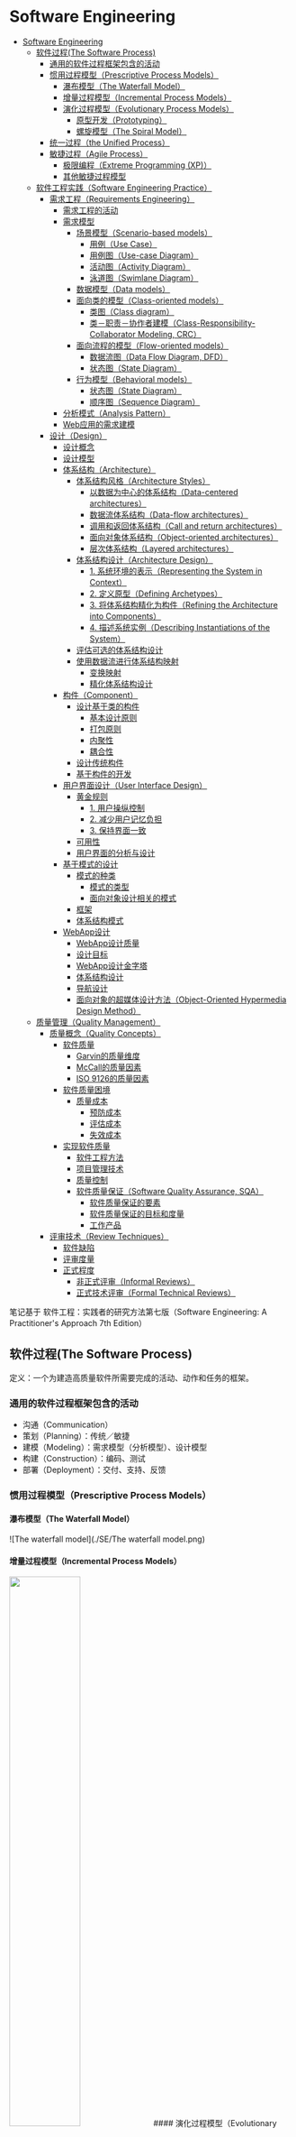 # Software Engineering

* [Software Engineering](#software-engineering)
  * [软件过程(The Software Process)](#%E8%BD%AF%E4%BB%B6%E8%BF%87%E7%A8%8Bthe-software-process)
    * [通用的软件过程框架包含的活动](#%E9%80%9A%E7%94%A8%E7%9A%84%E8%BD%AF%E4%BB%B6%E8%BF%87%E7%A8%8B%E6%A1%86%E6%9E%B6%E5%8C%85%E5%90%AB%E7%9A%84%E6%B4%BB%E5%8A%A8)
    * [惯用过程模型（Prescriptive Process Models）](#%E6%83%AF%E7%94%A8%E8%BF%87%E7%A8%8B%E6%A8%A1%E5%9E%8Bprescriptive-process-models)
      * [瀑布模型（The Waterfall Model）](#%E7%80%91%E5%B8%83%E6%A8%A1%E5%9E%8Bthe-waterfall-model)
      * [增量过程模型（Incremental Process Models）](#%E5%A2%9E%E9%87%8F%E8%BF%87%E7%A8%8B%E6%A8%A1%E5%9E%8Bincremental-process-models)
      * [演化过程模型（Evolutionary Process Models）](#%E6%BC%94%E5%8C%96%E8%BF%87%E7%A8%8B%E6%A8%A1%E5%9E%8Bevolutionary-process-models)
        * [原型开发（Prototyping）](#%E5%8E%9F%E5%9E%8B%E5%BC%80%E5%8F%91prototyping)
        * [螺旋模型（The Spiral Model）](#%E8%9E%BA%E6%97%8B%E6%A8%A1%E5%9E%8Bthe-spiral-model)
    * [统一过程（the Unified Process）](#%E7%BB%9F%E4%B8%80%E8%BF%87%E7%A8%8Bthe-unified-process)
    * [敏捷过程（Agile Process）](#%E6%95%8F%E6%8D%B7%E8%BF%87%E7%A8%8Bagile-process)
      * [极限编程（Extreme Programming (XP)）](#%E6%9E%81%E9%99%90%E7%BC%96%E7%A8%8Bextreme-programming-xp)
      * [其他敏捷过程模型](#%E5%85%B6%E4%BB%96%E6%95%8F%E6%8D%B7%E8%BF%87%E7%A8%8B%E6%A8%A1%E5%9E%8B)
  * [软件工程实践（Software Engineering Practice）](#%E8%BD%AF%E4%BB%B6%E5%B7%A5%E7%A8%8B%E5%AE%9E%E8%B7%B5software-engineering-practice)
    * [需求工程（Requirements Engineering）](#%E9%9C%80%E6%B1%82%E5%B7%A5%E7%A8%8Brequirements-engineering)
      * [需求工程的活动](#%E9%9C%80%E6%B1%82%E5%B7%A5%E7%A8%8B%E7%9A%84%E6%B4%BB%E5%8A%A8)
      * [需求模型](#%E9%9C%80%E6%B1%82%E6%A8%A1%E5%9E%8B)
        * [场景模型（Scenario\-based models）](#%E5%9C%BA%E6%99%AF%E6%A8%A1%E5%9E%8Bscenario-based-models)
          * [用例（Use Case）](#%E7%94%A8%E4%BE%8Buse-case)
          * [用例图（Use\-case Diagram）](#%E7%94%A8%E4%BE%8B%E5%9B%BEuse-case-diagram)
          * [活动图（Activity Diagram）](#%E6%B4%BB%E5%8A%A8%E5%9B%BEactivity-diagram)
          * [泳道图（Swimlane Diagram）](#%E6%B3%B3%E9%81%93%E5%9B%BEswimlane-diagram)
        * [数据模型（Data models）](#%E6%95%B0%E6%8D%AE%E6%A8%A1%E5%9E%8Bdata-models)
        * [面向类的模型（Class\-oriented models）](#%E9%9D%A2%E5%90%91%E7%B1%BB%E7%9A%84%E6%A8%A1%E5%9E%8Bclass-oriented-models)
          * [类图（Class diagram）](#%E7%B1%BB%E5%9B%BEclass-diagram)
          * [类－职责－协作者建模（Class\-Responsibility\-Collaborator Modeling, CRC）](#%E7%B1%BB%E8%81%8C%E8%B4%A3%E5%8D%8F%E4%BD%9C%E8%80%85%E5%BB%BA%E6%A8%A1class-responsibility-collaborator-modeling-crc)
        * [面向流程的模型（Flow\-oriented models）](#%E9%9D%A2%E5%90%91%E6%B5%81%E7%A8%8B%E7%9A%84%E6%A8%A1%E5%9E%8Bflow-oriented-models)
          * [数据流图（Data Flow Diagram, DFD）](#%E6%95%B0%E6%8D%AE%E6%B5%81%E5%9B%BEdata-flow-diagram-dfd)
          * [状态图（State Diagram）](#%E7%8A%B6%E6%80%81%E5%9B%BEstate-diagram)
        * [行为模型（Behavioral models）](#%E8%A1%8C%E4%B8%BA%E6%A8%A1%E5%9E%8Bbehavioral-models)
          * [状态图（State Diagram）](#%E7%8A%B6%E6%80%81%E5%9B%BEstate-diagram-1)
          * [顺序图（Sequence Diagram）](#%E9%A1%BA%E5%BA%8F%E5%9B%BEsequence-diagram)
      * [分析模式（Analysis Pattern）](#%E5%88%86%E6%9E%90%E6%A8%A1%E5%BC%8Fanalysis-pattern)
      * [Web应用的需求建模](#web%E5%BA%94%E7%94%A8%E7%9A%84%E9%9C%80%E6%B1%82%E5%BB%BA%E6%A8%A1)
    * [设计（Design）](#%E8%AE%BE%E8%AE%A1design)
      * [设计概念](#%E8%AE%BE%E8%AE%A1%E6%A6%82%E5%BF%B5)
      * [设计模型](#%E8%AE%BE%E8%AE%A1%E6%A8%A1%E5%9E%8B)
      * [体系结构（Architecture）](#%E4%BD%93%E7%B3%BB%E7%BB%93%E6%9E%84architecture)
        * [体系结构风格（Architecture Styles）](#%E4%BD%93%E7%B3%BB%E7%BB%93%E6%9E%84%E9%A3%8E%E6%A0%BCarchitecture-styles)
          * [以数据为中心的体系结构（Data\-centered architectures）](#%E4%BB%A5%E6%95%B0%E6%8D%AE%E4%B8%BA%E4%B8%AD%E5%BF%83%E7%9A%84%E4%BD%93%E7%B3%BB%E7%BB%93%E6%9E%84data-centered-architectures)
          * [数据流体系结构（Data\-flow architectures）](#%E6%95%B0%E6%8D%AE%E6%B5%81%E4%BD%93%E7%B3%BB%E7%BB%93%E6%9E%84data-flow-architectures)
          * [调用和返回体系结构（Call and return architectures）](#%E8%B0%83%E7%94%A8%E5%92%8C%E8%BF%94%E5%9B%9E%E4%BD%93%E7%B3%BB%E7%BB%93%E6%9E%84call-and-return-architectures)
          * [面向对象体系结构（Object\-oriented architectures）](#%E9%9D%A2%E5%90%91%E5%AF%B9%E8%B1%A1%E4%BD%93%E7%B3%BB%E7%BB%93%E6%9E%84object-oriented-architectures)
          * [层次体系结构（Layered architectures）](#%E5%B1%82%E6%AC%A1%E4%BD%93%E7%B3%BB%E7%BB%93%E6%9E%84layered-architectures)
        * [体系结构设计（Architecture Design）](#%E4%BD%93%E7%B3%BB%E7%BB%93%E6%9E%84%E8%AE%BE%E8%AE%A1architecture-design)
          * [1\. 系统环境的表示（Representing the System in Context）](#1-%E7%B3%BB%E7%BB%9F%E7%8E%AF%E5%A2%83%E7%9A%84%E8%A1%A8%E7%A4%BArepresenting-the-system-in-context)
          * [2\. 定义原型（Defining Archetypes）](#2-%E5%AE%9A%E4%B9%89%E5%8E%9F%E5%9E%8Bdefining-archetypes)
          * [3\. 将体系结构精化为构件（Refining the Architecture into Components）](#3-%E5%B0%86%E4%BD%93%E7%B3%BB%E7%BB%93%E6%9E%84%E7%B2%BE%E5%8C%96%E4%B8%BA%E6%9E%84%E4%BB%B6refining-the-architecture-into-components)
          * [4\. 描述系统实例（Describing Instantiations of the System）](#4-%E6%8F%8F%E8%BF%B0%E7%B3%BB%E7%BB%9F%E5%AE%9E%E4%BE%8Bdescribing-instantiations-of-the-system)
        * [评估可选的体系结构设计](#%E8%AF%84%E4%BC%B0%E5%8F%AF%E9%80%89%E7%9A%84%E4%BD%93%E7%B3%BB%E7%BB%93%E6%9E%84%E8%AE%BE%E8%AE%A1)
        * [使用数据流进行体系结构映射](#%E4%BD%BF%E7%94%A8%E6%95%B0%E6%8D%AE%E6%B5%81%E8%BF%9B%E8%A1%8C%E4%BD%93%E7%B3%BB%E7%BB%93%E6%9E%84%E6%98%A0%E5%B0%84)
          * [变换映射](#%E5%8F%98%E6%8D%A2%E6%98%A0%E5%B0%84)
          * [精化体系结构设计](#%E7%B2%BE%E5%8C%96%E4%BD%93%E7%B3%BB%E7%BB%93%E6%9E%84%E8%AE%BE%E8%AE%A1)
      * [构件（Component）](#%E6%9E%84%E4%BB%B6component)
        * [设计基于类的构件](#%E8%AE%BE%E8%AE%A1%E5%9F%BA%E4%BA%8E%E7%B1%BB%E7%9A%84%E6%9E%84%E4%BB%B6)
          * [基本设计原则](#%E5%9F%BA%E6%9C%AC%E8%AE%BE%E8%AE%A1%E5%8E%9F%E5%88%99)
          * [打包原则](#%E6%89%93%E5%8C%85%E5%8E%9F%E5%88%99)
          * [内聚性](#%E5%86%85%E8%81%9A%E6%80%A7)
          * [耦合性](#%E8%80%A6%E5%90%88%E6%80%A7)
        * [设计传统构件](#%E8%AE%BE%E8%AE%A1%E4%BC%A0%E7%BB%9F%E6%9E%84%E4%BB%B6)
        * [基于构件的开发](#%E5%9F%BA%E4%BA%8E%E6%9E%84%E4%BB%B6%E7%9A%84%E5%BC%80%E5%8F%91)
      * [用户界面设计（User Interface Design）](#%E7%94%A8%E6%88%B7%E7%95%8C%E9%9D%A2%E8%AE%BE%E8%AE%A1user-interface-design)
        * [黄金规则](#%E9%BB%84%E9%87%91%E8%A7%84%E5%88%99)
          * [1\. 用户操纵控制](#1-%E7%94%A8%E6%88%B7%E6%93%8D%E7%BA%B5%E6%8E%A7%E5%88%B6)
          * [2\. 减少用户记忆负担](#2-%E5%87%8F%E5%B0%91%E7%94%A8%E6%88%B7%E8%AE%B0%E5%BF%86%E8%B4%9F%E6%8B%85)
          * [3\. 保持界面一致](#3-%E4%BF%9D%E6%8C%81%E7%95%8C%E9%9D%A2%E4%B8%80%E8%87%B4)
        * [可用性](#%E5%8F%AF%E7%94%A8%E6%80%A7)
        * [用户界面的分析与设计](#%E7%94%A8%E6%88%B7%E7%95%8C%E9%9D%A2%E7%9A%84%E5%88%86%E6%9E%90%E4%B8%8E%E8%AE%BE%E8%AE%A1)
      * [基于模式的设计](#%E5%9F%BA%E4%BA%8E%E6%A8%A1%E5%BC%8F%E7%9A%84%E8%AE%BE%E8%AE%A1)
        * [模式的种类](#%E6%A8%A1%E5%BC%8F%E7%9A%84%E7%A7%8D%E7%B1%BB)
          * [模式的类型](#%E6%A8%A1%E5%BC%8F%E7%9A%84%E7%B1%BB%E5%9E%8B)
          * [面向对象设计相关的模式](#%E9%9D%A2%E5%90%91%E5%AF%B9%E8%B1%A1%E8%AE%BE%E8%AE%A1%E7%9B%B8%E5%85%B3%E7%9A%84%E6%A8%A1%E5%BC%8F)
        * [框架](#%E6%A1%86%E6%9E%B6)
        * [体系结构模式](#%E4%BD%93%E7%B3%BB%E7%BB%93%E6%9E%84%E6%A8%A1%E5%BC%8F)
      * [WebApp设计](#webapp%E8%AE%BE%E8%AE%A1)
        * [WebApp设计质量](#webapp%E8%AE%BE%E8%AE%A1%E8%B4%A8%E9%87%8F)
        * [设计目标](#%E8%AE%BE%E8%AE%A1%E7%9B%AE%E6%A0%87)
        * [WebApp设计金字塔](#webapp%E8%AE%BE%E8%AE%A1%E9%87%91%E5%AD%97%E5%A1%94)
        * [体系结构设计](#%E4%BD%93%E7%B3%BB%E7%BB%93%E6%9E%84%E8%AE%BE%E8%AE%A1)
        * [导航设计](#%E5%AF%BC%E8%88%AA%E8%AE%BE%E8%AE%A1)
        * [面向对象的超媒体设计方法（Object\-Oriented Hypermedia Design Method）](#%E9%9D%A2%E5%90%91%E5%AF%B9%E8%B1%A1%E7%9A%84%E8%B6%85%E5%AA%92%E4%BD%93%E8%AE%BE%E8%AE%A1%E6%96%B9%E6%B3%95object-oriented-hypermedia-design-method)
  * [质量管理（Quality Management）](#%E8%B4%A8%E9%87%8F%E7%AE%A1%E7%90%86quality-management)
    * [质量概念（Quality Concepts）](#%E8%B4%A8%E9%87%8F%E6%A6%82%E5%BF%B5quality-concepts)
      * [软件质量](#%E8%BD%AF%E4%BB%B6%E8%B4%A8%E9%87%8F)
        * [Garvin的质量维度](#garvin%E7%9A%84%E8%B4%A8%E9%87%8F%E7%BB%B4%E5%BA%A6)
        * [McCall的质量因素](#mccall%E7%9A%84%E8%B4%A8%E9%87%8F%E5%9B%A0%E7%B4%A0)
        * [ISO 9126的质量因素](#iso-9126%E7%9A%84%E8%B4%A8%E9%87%8F%E5%9B%A0%E7%B4%A0)
      * [软件质量困境](#%E8%BD%AF%E4%BB%B6%E8%B4%A8%E9%87%8F%E5%9B%B0%E5%A2%83)
        * [质量成本](#%E8%B4%A8%E9%87%8F%E6%88%90%E6%9C%AC)
          * [预防成本](#%E9%A2%84%E9%98%B2%E6%88%90%E6%9C%AC)
          * [评估成本](#%E8%AF%84%E4%BC%B0%E6%88%90%E6%9C%AC)
          * [失效成本](#%E5%A4%B1%E6%95%88%E6%88%90%E6%9C%AC)
      * [实现软件质量](#%E5%AE%9E%E7%8E%B0%E8%BD%AF%E4%BB%B6%E8%B4%A8%E9%87%8F)
        * [软件工程方法](#%E8%BD%AF%E4%BB%B6%E5%B7%A5%E7%A8%8B%E6%96%B9%E6%B3%95)
        * [项目管理技术](#%E9%A1%B9%E7%9B%AE%E7%AE%A1%E7%90%86%E6%8A%80%E6%9C%AF)
        * [质量控制](#%E8%B4%A8%E9%87%8F%E6%8E%A7%E5%88%B6)
        * [软件质量保证（Software Quality Assurance, SQA）](#%E8%BD%AF%E4%BB%B6%E8%B4%A8%E9%87%8F%E4%BF%9D%E8%AF%81software-quality-assurance-sqa)
          * [软件质量保证的要素](#%E8%BD%AF%E4%BB%B6%E8%B4%A8%E9%87%8F%E4%BF%9D%E8%AF%81%E7%9A%84%E8%A6%81%E7%B4%A0)
          * [软件质量保证的目标和度量](#%E8%BD%AF%E4%BB%B6%E8%B4%A8%E9%87%8F%E4%BF%9D%E8%AF%81%E7%9A%84%E7%9B%AE%E6%A0%87%E5%92%8C%E5%BA%A6%E9%87%8F)
          * [工作产品](#%E5%B7%A5%E4%BD%9C%E4%BA%A7%E5%93%81)
    * [评审技术（Review Techniques）](#%E8%AF%84%E5%AE%A1%E6%8A%80%E6%9C%AFreview-techniques)
      * [软件缺陷](#%E8%BD%AF%E4%BB%B6%E7%BC%BA%E9%99%B7)
      * [评审度量](#%E8%AF%84%E5%AE%A1%E5%BA%A6%E9%87%8F)
      * [正式程度](#%E6%AD%A3%E5%BC%8F%E7%A8%8B%E5%BA%A6)
        * [非正式评审（Informal Reviews）](#%E9%9D%9E%E6%AD%A3%E5%BC%8F%E8%AF%84%E5%AE%A1informal-reviews)
        * [正式技术评审（Formal Technical Reviews）](#%E6%AD%A3%E5%BC%8F%E6%8A%80%E6%9C%AF%E8%AF%84%E5%AE%A1formal-technical-reviews)

笔记基于 软件工程：实践者的研究方法第七版（Software Engineering: A Practitioner's Approach 7th Edition）
## 软件过程(The Software Process)
定义：一个为建造高质量软件所需要完成的活动、动作和任务的框架。

### 通用的软件过程框架包含的活动
- 沟通（Communication）
- 策划（Planning）：传统／敏捷
- 建模（Modeling）：需求模型（分析模型）、设计模型
- 构建（Construction）：编码、测试
- 部署（Deployment）：交付、支持、反馈

### 惯用过程模型（Prescriptive Process Models）
#### 瀑布模型（The Waterfall Model）
![The waterfall model](./SE/The waterfall model.png)
#### 增量过程模型（Incremental Process Models）
<img src="./SE/The incremental model.png" width="50%" height="50%" />
#### 演化过程模型（Evolutionary Process Models）
##### 原型开发（Prototyping）
<img src="./SE/The prototyping paradigm.png" width="40%" height="40%" />
##### 螺旋模型（The Spiral Model）
<img src="./SE/The spiral model.png" width="50%" height="50%" />

### 统一过程（the Unified Process）
<img src="./SE/the Unified Process.png" width="40%" height="40%" />

### 敏捷过程（Agile Process）
#### 极限编程（Extreme Programming (XP)）
<img src="./SE/The Extreme Programming process.png" width="50%" height="50%" />
#### 其他敏捷过程模型
- 自适应软件开发（Adaptive Software Development (ASD)）
- Scrum
- 动态系统开发方法（Dynamic Systems Development Method (DSDM)）
- Crystal
- 特征驱动开发（Feature Driven Development (FDD)）
- 精益软件开发（Lean Software Development (LSD)）
- 敏捷建模（Agile Modeling (AM)）
- 敏捷统一过程（Agile Unified Process (AUP)）

## 软件工程实践（Software Engineering Practice）
定义：实践就是软件工程师每天使用的概念、原则、方法和开发工具的集合。

### 需求工程（Requirements Engineering）
定义：致力于不断理解需求的大量任务和工作

#### 需求工程的活动
- 起始（Inception）
- 导出（Elicitation）
- 精化（Elaboration）
- 协商（Negotiation）
- 规格说明（Specification）
- 确认（Validation）
- 管理（Requirements management）

#### 需求模型
分析建模（requirements modeling）：结构化分析（structured analysis）、面向对象分析（object-oriented analysis）
##### 场景模型（Scenario-based models）
###### 用例（Use Case）
<img src="./SE/Formal Use Case.png" width="75%" height="75%" />
###### 用例图（Use-case Diagram）
<img src="./SE/Use-case Diagram.png" width="33%" height="33%" />
###### 活动图（Activity Diagram）
<img src="./SE/Activity Diagram.png" width="50%" height="50%" />
###### 泳道图（Swimlane Diagram）
<img src="./SE/Swimlane Diagram.png" width="60%" height="60%" />
##### 数据模型（Data models）
实体－关系图（Entity-Relationship Diagrams）
##### 面向类的模型（Class-oriented models）
###### 类图（Class diagram）
<img src="./SE/Class Diagram.png" width="50%" height="50%" />
###### 类－职责－协作者建模（Class-Responsibility-Collaborator Modeling, CRC）
<img src="./SE/CRC.png" width="50%" height="50%" />
##### 面向流程的模型（Flow-oriented models）
###### 数据流图（Data Flow Diagram, DFD）
- Context-level DFD for the SafeHome security function

<img src="./SE/Context-level DFD.png" width="50%" height="50%" />
- Level 1 DFD for the SafeHome security function

<img src="./SE/Level 1 DFD.png" width="50%" height="50%" />
- Level 2 DFD that refines the monitor sensors process

<img src="./SE/Level 2 DFD.png" width="50%" height="50%" />

###### 状态图（State Diagram）
<img src="./SE/State Diagram1.png" width="50%" height="50%" />
##### 行为模型（Behavioral models）
###### 状态图（State Diagram）
<img src="./SE/State Diagram2.png" width="50%" height="50%" />
###### 顺序图（Sequence Diagram）
<img src="./SE/Sequence Diagram.png" width="75%" height="75%" />

#### 分析模式（Analysis Pattern）
定义：分析模式在特定应用领域内提供了一些解决方案（如类、功能、行为），在为许多应用项目建模时可以重复使用。
如：执行期－传感器（Actuator-Sensor）

#### Web应用的需求建模
内容模型、交互模型（用例、顺序图、状态图、用户界面原型）、功能模型（用例、活动图）、导航模型、配置模型（部署图）

### 设计（Design）
定义：软件设计包括一系列原理、概念和实践，可以指导高质量的系统或产品开发。
<img src="./SE/Requirements Model & Design Model.png" width="75%" height="75%" />

#### 设计概念
- 抽象（Abstraction）:过程抽象、数据抽象
- 体系结构（Architecture）
- 模式（Patterns）
- 关注点分离（Separation of Concerns）
- 模块化（Modularity）
- 信息隐蔽（Information Hiding）
- 功能独立（Functional Independence）：内聚性（cohesion，某个模块相关功能的强度）、耦合性（coupling，模块间的相互依赖性）
- 求精（Refinement）：细化
- 方面（Aspects）：横切系统需求方面的考虑；一个方面即一个模块
- 重构（Refactoring）
- 面向对象的设计概念（Object-Oriented Design Concepts）
- 设计类（Design Classes）：用户接口类（User interface classes）、业务域类（Business domain classes）、过程类（Process classes）、持久类（Persistent classes）、系统类（System classes）；完整性与充分性、原始性、高内聚性、低耦合性

#### 设计模型
<img src="./SE/Dimensions of the design model.png" width="90%" height="90%" />
- 数据设计元素
- 体系结构设计元素：来自于应用域（application domain）、需求模型和模式与风格的分类（available catalogs for patterns and styles）
- 接口设计元素：用户界面（user interface）；和其他系统、设备、网络或其他信息生成者或使用者的外部接口；各种设计构件之间的内部接口
- 构件级设计元素
- 部署级设计元素

#### 体系结构（Architecture）
定义：程序或计算系统的软件体系结构是指系统的一个或者多个结构，它包括软件构件、构件的外部可见属性以及它们之间的相互关系。
##### 体系结构风格（Architecture Styles）
###### 以数据为中心的体系结构（Data-centered architectures）
<img src="./SE/Data-centered architecture.png" width="50%" height="50%" />
###### 数据流体系结构（Data-flow architectures）
<img src="./SE/Data-flow architectures.png" width="50%" height="50%" />
###### 调用和返回体系结构（Call and return architectures）
主程序／子程序体系结构（Main program/subprogram architecture）
<img src="./SE/Main program_subprogram architecture.png" width="50%" height="50%" />
###### 面向对象体系结构（Object-oriented architectures）
###### 层次体系结构（Layered architectures）
<img src="./SE/Layered architecture.png" width="36%" height="36%" />
##### 体系结构设计（Architecture Design）
###### 1. 系统环境的表示（Representing the System in Context）
体系结构环境图（Architectural Context Diagram, ACD）

<img src="./SE/Architectural Context Diagram.png" width="50%" height="50%" />

###### 2. 定义原型（Defining Archetypes）
**结点**：表示住宅安全功能的输入和输出元素的内聚集合，例如，结点可能由如下元素构成：（1）各种传感器；（2）多种警报（输出）指示器</br>
**探测器**：对所有为目标系统提供信息的传感设备的抽象。</br>
**指示器**：表示所有指示警报条件发生的报警机械装置（例如：警报汽笛、闪灯、响铃）的抽象。</br>
**控制器**：对允许结点发出警报或者撤销警报的机械装置的抽象。如果控制器安装在网上，那么它们应该具有相互通信的能力。</br>
<img src="./SE/Archetypes.png" width="33%" height="33%" />

###### 3. 将体系结构精化为构件（Refining the Architecture into Components）
Overall architectural structure for SafeHome with top-level components
<img src="./SE/Overall architectural structure.png" width="66%" height="66%" />

###### 4. 描述系统实例（Describing Instantiations of the System）
An instantiation of the security function with component elaboration
<img src="./SE/Component Elaboration.png" width="66%" height="66%" />

##### 评估可选的体系结构设计
- 体系结构权衡分析方法（Architecture Trade-Off Analysis Method, ATAM）
- 体系结构复杂性：共享依赖、流依赖、约束依赖
- 体系结构描述语言（Architectural Description Language, ADL）

##### 使用数据流进行体系结构映射
结构设计：从数据流图到软件体系结构的映射

1. 建立信息流的类型（the type of information flow is established）
2. 标注流的边界（flow boundaries are indicated）
3. 将DFD映射到程序结构（the DFD is mapped into the program structure）
4. 定义控制层级（control hierarchy is defined）
5. 使用设计度量和启发式精化产生的结果（the resultant structure is refined using design measures and heuristics）
6. 求精并细化体系结构描述（the architectural description is refined and elaborated）

###### 变换映射
**步骤1：评审基本系统模型**</br>
<img src="./SE/Fundamental System Model.png" width="50%" height="50%" />

**步骤2：评审和精化软件的数据流图**</br>
<img src="./SE/Refined System Model.png" width="50%" height="50%" />

**步骤3：确认DFD是否含有变换流或事物流特征**</br>
**步骤4：通过确定输入和输出流的边界，分离出变换中心**</br>
**步骤5：完成“第一级分解”**</br>
<img src="./SE/First-level Factoring.png" width="36%" height="36%" />

**步骤6：完成“第二级分解”**</br>
<img src="./SE/Second-level Factoring.png" width="45%" height="45%" />

**步骤7：使用提高软件质量的设计启发式方法，精化第一次迭代得到的体系结构**</br>
<img src="./SE/First-iteration Structure.png" width="50%" height="50%" />

###### 精化体系结构设计
<img src="./SE/Refined Program Structure.png" width="50%" height="50%" />

#### 构件（Component）
定义：系统中模块化的、可部署的和可替换的部件，该部件封装了实现并暴露一组接口。
- 在面向对象的软件工程环境中，构件包括一组协作的类；注重细化来自于问题域和基础设施域的设计类。
- 在传统软件工程环境中，一个构件就是程序的一个功能要素；注重细化控制模块、问题域模块和基础设施模块
- 在从过程视角考虑时，构件设计采用可复用的软件构件和设计模式

##### 设计基于类的构件
###### 基本设计原则
- 开闭原则（The Open-Closed Principle (OCP)）：模块应该对外延具有开放性，对修改具有封闭性
- Liskov替换原则（The Liskov Substitution Principle (LSP)）：子类可以替换它们的基类
- 依赖倒置原则（Dependency Inversion Principle (DIP)）：依赖于抽象，而非具体实现
- 接口分离原则（The Interface Segregation Principle (ISP)）：多个客户专用接口比一个通用接口要好

###### 打包原则
- 发布复用等价性原则（The Release Reuse Equivalency Principle (REP)）：复用的粒度就是发布的粒度
- 共同封装原则（The Common Closure Principle (CCP)）：一同变更的类应该合在一起；类应该根据其内聚性进行打包
- 共同复用原则（The Common Reuse Principle (CRP)）：不能一起复用的类不能被分到一组

###### 内聚性
- 功能内聚：通过操作来体现
- 分层内聚：由包、构件和类来体现
- 通信内聚：访问相同数据的所有操作被定义在一个类中

###### 耦合性
- 内容耦合：一个构件修改其他构件的内部数据
- 共用耦合：大量的构件都要使用同一个全局变量
- 控制耦合：操作A调用操作B，并且向B传递控制标记
- 标记耦合：类B被声明为类A某一操作中的一个参数类型
- 数据耦合：操作需要传递长串的数据参数
- 例程调用耦合：一个操作调用另外一个操作
- 类型使用耦合：构件A使用了在构件B中定义的一个数据类型
- 包含或者导入耦合：构件A引入或者包含一个构件B的包或者内容
- 外部耦合：一个构件和基础设施构件进行通信和协作

##### 设计传统构件
- 图形化设计表示：流程图
- 表格式设计表示
- 程序设计语言（伪代码）

##### 基于构件的开发
基于构件的软件工程（Component-based software engineering (CBSE)）：强调使用可复用的软件构件来设计与构造计算机系统的过程。
CBSE成功的一些关键因素：
- 领域工程：在特定的应用领域识别、构造、分类和传播一组软件构件
- 构件合格性检验、适应性修改与组合
- 复用的分析与设计
- 构件的分类与检索

#### 用户界面设计（User Interface Design）
##### 黄金规则
###### 1. 用户操纵控制
- 以不强迫用户进入不必要的或不希望的动作的方式来定义交互模式
- 提供灵活的交互（多种交互机制）
- 允许用户交互被中断和撤销
- 当技能级别增长时可以使交互流线化并允许定制交互（“宏”）
- 使用户与内部技术细节隔离开来
- 设计应允许用户与出现在屏幕上的对象直接交互

###### 2. 减少用户记忆负担
- 减少对短期记忆的要求
- 建立有意义的缺省
- 定义直观的快捷方式（快捷键）
- 界面的视觉布局应该基于真实世界的象征
- 以不断进展的方式揭示信息（抽象层次）

###### 3. 保持界面一致
- 允许用户将当前任务放入有意义的环境中
- 在应用系统家族内保持一致性
- 如果过去的交互模型已经建立起了用户期望，除非有不得已的理由，否则不要改变它（包括快捷键）

##### 可用性
定义：可用性是一种衡量计算机系统好坏的度量……便于学习；帮助初学者记住他们已经学到的东西；降低犯错的可能；使得用户更加有效率；并且使得他们对系统感到满意

##### 用户界面的分析与设计
- 模型：（软件）工程师建立用户模型；软件工程师创建设计模型；最终用户的心理模型或系统感觉；系统的实现者创建实现模型。界面设计人员的任务就是消解这些模型之间的差距。
- 过程（迭代）：1. 界面分析和建模；2. 界面设计；3. 界面构造；4. 界面确认
- 设计问题：系统响应时间（时间长度和可变性）、帮助设施、错误处理、菜单和命令标记、可访问性、国际化

#### 基于模式的设计
定义：表示特定上下文、问题和解决方案三者之间关系的三部规则
##### 模式的种类
###### 模式的类型
- 体系结构模式描述了很多可以用结构化方法解决的设计问题
- 数据模式描述了重现的面向数据的问题以及用来解决这些问题的数据建模解决方案
- 构件模式涉及与开发子系统和构件相关的问题、它们之间相互通信的方式以及它们在一个较大的体系结构中的位置
- 界面设计模式描述公共用户界面问题及具有影响因素（包括最终用户的具体特征）的解决方案
- Web应用模式解决构建Web应用时遇到的问题，而且往往包括很多前面提到的一些其他模式

###### 面向对象设计相关的模式
**创建型模式**<br>
- **抽象工厂模式**：集中决定实例化什么工厂
- **工厂方法模式**：集中创建某一特定类型的对象，并从几种实现中选择其中的一种
- **生成器模式**：将一个复杂对象的构建与其表示相分离，使得同样的构件过程可以创建不同的表示
- **原型模式**：对给定的应用程序，如果用标准方法（例如，使用"new"关键字）创建新对象的固有成本过于昂贵时，就使用原型模式
- **单例模式**：限制类实例只有一个对象

**结构型模式**<br>
- **适配器模式**：将一个类的接口转换成客户希望的另外一个接口
- **聚集模式**：是组合模式的一个版本，采用将孩子聚集在一起的方法
- **桥接模式**：将抽象部分与它的实现部分分离，使两者可以独立地变化
- **复合模式**：一个具有同样接口的处理对象的树结构的模式
- **容器模式**：创建对象的唯一目的就是装载其他对象并管理它们
- **代理模式**：一个类的作用是作为另一个类的接口
- **管道和过滤器**：是一个过程链，每个过程的输出是下一个过程的输入

**行为型模式**<br>
- **责任链模式**：对命令对象进行处理，或者通过逻辑包含的处理对象传递给其他对象进行处理
- **命令模式**：命令对象把行为和参数封装起来
- **事件监听器**：把数据分配给对象，这些对象已经注册使之接收数据
- **解释器模式**：实现一种特殊的计算机语言，以迅速解决一组特定的问题
- **迭代器模式**：迭代器用于按顺序访问一个聚集对象中的元素，而不必暴露其底层表示
- **中介者模式**：对于子系统中的一组接口，提供一个统一的接口
- **访问者模式**：将算法从一个对象中分离出来的方法
- **单层访问者模式**：对于分配的访问者，优化其实现。优化实现只使用一次，然后删掉。
- **层次访问者模式**：提供一种方法，访问层次数据结构（例如，树）上的每个节点

##### 框架
定义：与实现相关的架构基础设施<br>
框架和设计模式的区别：<br>
- 设计模式比框架更抽象。框架可以用代码表示出来，但只有模式的举例才可以用代码表示出来。
- 设计模式是比框架更小的体系结构元素。一个典型的框架包括一些设计模式，而设计模式却不包括框架。
- 对设计模式的研究要比框架少。框架总是有特定的应用领域。与此相反，设计模式几乎可以用在任何类型的应用问题中。

##### 体系结构模式
- 访问控制：在很多情况下对于由某应用系统所提交的数据、特征及功能的访问要受限于一些特定的最终用户
- 并发性：很多应用程序必须以模拟并行的方式来处理多任务
    - 操作系统进程管理（OperatingSystemProcessManagement）
    - 任务调度（TaskScheduler）
- 分布性：分布性问题关系到在分布式环境中系统或系统内部件相互通信的方式
    - 代理模式（Broker Pattern）
- 持久性：如果数据在创建它的进程运行结束之后仍然要存在，则数据是持久的
    - 数据库管理系统（DatabaseManagementSystem）
    - 应用级持久性（Application Level Persistence）

#### WebApp设计
##### WebApp设计质量
可用性（Usability）、功能性、可靠性、效率、可维护性、安全性、可用性（Availability）、可伸缩性、投放市场时间
##### 设计目标
简单性、一致性、符合性、健壮性、导航性、视觉吸引、兼容性
##### WebApp设计金字塔
![Design pyramid for WebApps](./SE/Design pyramid for WebApps.png)
##### 体系结构设计
![WebApp MVC Architecture](./SE/WebApp MVC Architecture.png)
##### 导航设计
导航语义：导航语义单元（Navigation Semantic Unit, NSU）——导航路径、导航链接和节点<br>
导航语法：单独的导航链接；水平导航条；垂直导航条；标签；网站地图
##### 面向对象的超媒体设计方法（Object-Oriented Hypermedia Design Method）
![Summary of the OOHDM method](./SE/Summary of the OOHDM method.png)

## 质量管理（Quality Management）
### 质量概念（Quality Concepts）
用户满意度 ＝ 合格的产品 ＋ 好的质量 ＋ 按预算和进度安排交付
#### 软件质量
定义：在一定程度上应用有效的软件过程，创造有用的产品，为生产者和使用者提供明显的价值。
##### Garvin的质量维度
性能质量、特性质量、可靠性、符合型、耐久性、适用性、审美、感知
##### McCall的质量因素
![McCall’s software quality factors](./SE/McCall’s software quality factors.png)
##### ISO 9126的质量因素
- 功能性：适合性、准确性、互操作性、依从性、安全保密性
- 可靠性：成熟性、容错性、易恢复性
- 易用性：易理解性、易学习性、易操作性
- 效率：时间特性、资源利用特性
- 维护性：易分析性、易改变性、稳定性、易测试性
- 可移植性：适应性、易安装性、符合性、易替换性

#### 软件质量困境
##### 质量成本
###### 预防成本
- 计划和协调所有质量控制和质量保证所需管理活动的成本
- 为开发完整的需求模型和设计模型所增加的技术活动的成本
- 测试计划的成本
- 与这些活动有关的所有培训成本

###### 评估成本
- 对软件工程工作产品进行技术审查的成本
- 数据收集和度量估算的成本
- 测试和调试的成本

###### 失效成本
**内部失效成本**<br>
- 为纠正错误进行返工（修复）所需的成本
- 返工时无意中产生副作用，必须对副作用加以缓解而发生的成本
- 组织为评估失效的模型而收集质量数据，由此发生的相关成本

**外部失效成本**<br>
解决投诉、产品退货和更换、帮助作业支持、与保修工作相关的人力成本；不良的声誉和由此产生的业务损失

#### 实现软件质量
##### 软件工程方法
##### 项目管理技术
##### 质量控制
##### 质量保证

### 软件质量保证（Software Quality Assurance, SQA）
#### 软件质量保证的要素
- 标准
- 评审和审核
- 测试
- 错误／缺陷的收集和分析
- 变更管理
- 教育
- 供应商管理
- 安全管理
- 安全
- 风险管理

#### 软件质量保证的目标和度量
![Software quality goals, attributes, and metrics](./SE/Software quality goals, attributes, and metrics.png)
#### 工作产品
在建模、编码阶段，主要的SQA工作产品是技术评审的输出；在测试阶段，主要的SQA工作产品是制定的测试计划和测试规程。

### 评审技术（Review Techniques）
#### 软件缺陷
- 错误（error）：软件交付给最终用户之前发现的质量问题
- 缺陷（defect）：软件交付给最终用户之后发现的质量问题

缺陷放大模型（Defect amplification model）<br>
![Defect amplification model](./SE/Defect amplification model.png)

有评审的缺陷放大<br>
![Defect amplification--reviews conducted](./SE/Defect amplification--reviews conducted.png)

#### 评审度量
进行评审需要的工作量、评审中发现的错误类型和严重程度
#### 正式程度
##### 非正式评审（Informal Reviews）
与同事就软件工程产品进行的简单桌面检查；以评审一个工作产品为目的的临时会议；结对编程评审（持续的桌面检查）
##### 正式技术评审（Formal Technical Reviews）
FTR包括走查（walkthrough）和审查（inspection）<br>
评审会议；评审报告和记录保存（建立跟踪规程）；样本驱动评审

### 软件测试（Software Testing）
#### 软件测试策略
##### 软件测试的策略性方法
###### 验证与确认（Verification and Validation, V&V）
###### 软件测试的组织
独立测试组（Independent Test Group, ITG）
###### 软件测试策略——宏观
测试策略<br>
![Testing strategy](./SE/Testing strategy.png)

软件测试步骤<br>
![Software testing steps](./SE/Software testing steps.png)

##### 传统软件的测试策略
单元测试和集成测试侧重于验证模块的功能以及将模块集成到程序结构中去
###### 单元测试
![Unit-test environment](./SE/Unit-test environment.png)

###### 集成测试
不同的增量集成策略：
- 自顶向下集成测试（深度优先／广度优先集成；用实际实际模块替换从属桩模块）
- 自底向上集成测试
- 回归测试：重新执行已测试过的某些子集，以确保变更没有传播不期望的副作用；每次对软件做重要变更时，都要进行回归测试
- 冒烟测试：1. 将已经转换为代码的软件构件集成到构建（build）中；2. 设计一系列测试以暴露影响构建正确地完成其功能的错误；3. 每天将该构建与其他构建及整个软件产品集成起来进行冒烟测试
- 组合方法（三明治测试方法）：用自顶向下方法测试程序结构的较高层，用自底向上方法测试其从属层

##### 面向对象软件的测试策略
###### 面向对象环境中的单元测试
封装的类
###### 面向对象环境中的集成测试
- 基于线程的测试（thread-based testing）
- 基于使用的测试（use-based testing）

##### 确认测试
确认测试验证软件需求的可追踪性
###### 𝛼测试与𝛽测试
𝛼测试：由有代表性的最终用户在开发者的场所进行。𝛼测试在受控的环境下进行。<br>
𝛽测试：在一个或多个最终用户场所进行。最终用户记录测试过程中遇到的所有问题，并定期地报告给开发者。

##### 系统测试
系统测试在软件集成为较大的系统时对软件进行确认<br>
- 恢复测试
- 安全测试
- 压力测试
- 性能测试
- 部署测试

##### 调试（debugging）

#### 测试传统的应用系统
